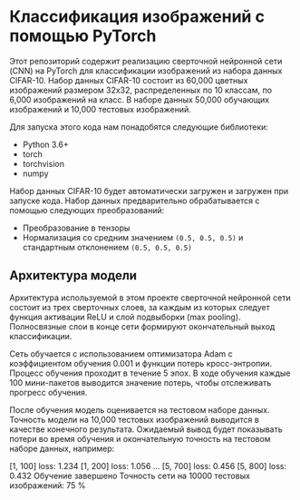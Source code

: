 # Классификация изображений  с помощью PyTorch
Этот репозиторий содержит реализацию сверточной нейронной сети (CNN) на PyTorch 
для классификации изображений из набора данных CIFAR-10. 
Набор данных CIFAR-10 состоит из 60,000 цветных изображений размером 32x32, распределенных по 10 классам, 
по 6,000 изображений на класс. В наборе данных 50,000 обучающих изображений и 10,000 тестовых изображений.

Для запуска этого кода нам понадобятся следующие библиотеки:
- Python 3.6+
- torch
- torchvision
- numpy


Набор данных CIFAR-10 будет автоматически загружен и загружен при запуске кода. 
Набор данных предварительно обрабатывается с помощью следующих преобразований:
- Преобразование в тензоры
- Нормализация со средним значением `(0.5, 0.5, 0.5)` и стандартным отклонением `(0.5, 0.5, 0.5)`

## Архитектура модели

Архитектура используемой в этом проекте сверточной нейронной сети состоит из трех сверточных слоев, 
за каждым из которых следует функция активации ReLU и слой подвыборки (max pooling). 
Полносвязные слои в конце сети формируют окончательный выход классификации. 

Сеть обучается с использованием оптимизатора Adam с коэффициентом обучения 0.001 и функции потерь кросс-энтропии. 
Процесс обучения проходит в течение 5 эпох. 
В ходе обучения каждые 100 мини-пакетов выводится значение потерь, чтобы отслеживать прогресс обучения.

После обучения модель оценивается на тестовом наборе данных. Точность модели на 10,000 тестовых изображений выводится в качестве конечного результата.
Ожидаемый вывод будет показывать потери во время обучения и окончательную точность на тестовом наборе данных, например:


[1,  100] loss: 1.234
[1,  200] loss: 1.056
...
[5,  700] loss: 0.456
[5,  800] loss: 0.432
Обучение завершено
Точность сети на 10000 тестовых изображений: 75 %




